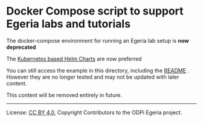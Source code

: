 <!-- SPDX-License-Identifier: CC-BY-4.0 -->
<!-- Copyright Contributors to the Egeria project. -->

# Docker Compose script to support Egeria labs and tutorials

The docker-compose environment for running an Egeria lab setup is **now deprecated**

The [Kubernetes based Helm Charts](https://odpi.github.io/egeria-charts) are now preferred

You can still access the example in this directory, including the [README](README_deprecated.md) . However they are no longer tested and may not be updated with later content.

This content will be removed entirely in future.

----
License: [CC BY 4.0](https://creativecommons.org/licenses/by/4.0/),
Copyright Contributors to the ODPi Egeria project.

